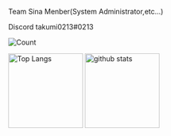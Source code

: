 Team Sina Menber(System Administrator,etc...)

Discord takumi0213#0213

![Count](https://komarev.com/ghpvc/?username=takumi0213&color=brightgreen)

<p align="left"> 
  <img alt="Top Langs" height="150px" src="https://github-readme-stats.vercel.app/api/top-langs/?username=takumi0213&layout=compact&show_icons=true&theme=gruvbox_light" />
  <img alt="github stats" height="150px" src="https://github-readme-stats.vercel.app/api?username=takumi0213&theme=discord_old_blurple&show_icons=ture" />
</p>
